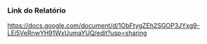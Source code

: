 ### Link do Relatório
https://docs.google.com/document/d/1ObFtygZEh2SGOP3JYxg9-LEi5VeRnwYH91WxUumaYUQ/edit?usp=sharing
